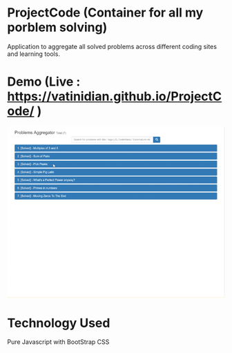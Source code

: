 # ProjectCode (Container for all my porblem solving)
Application to aggregate all solved problems across different coding sites and learning tools.
# Demo (Live : https://vatinidian.github.io/ProjectCode/ )
![](ProblemsAggregator.gif)

# Technology Used
Pure Javascript with BootStrap CSS
